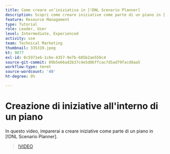 ```yaml
---
title: Come creare un’iniziativa in [!DNL Scenario Planner]
description: Scopri come creare iniziative come parte di un piano in [!DNL Scenario Planner].
feature: Resource Management
type: Tutorial
role: Leader, User
level: Intermediate, Experienced
activity: use
team: Technical Marketing
thumbnail: 335319.jpeg
kt: 9077
exl-id: 8c5971e6-1c6e-4357-9e7b-685b2ae558c4
source-git-commit: 89b5e66ad2b37c4e5d0bffcac7d5ad79facd8aa5
workflow-type: tm+mt
source-wordcount: '40'
ht-degree: 0%

---
```


# Creazione di iniziative all&#39;interno di un piano

In questo video, imparerai a creare iniziative come parte di un piano in [!DNL Scenario Planner].

>[!VIDEO](https://video.tv.adobe.com/v/335319/?quality=12)
